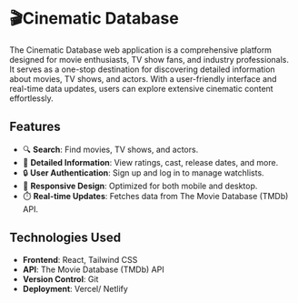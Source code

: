 # 🎬Cinematic Database

The Cinematic Database web application is a comprehensive platform designed for movie enthusiasts, TV show fans, and industry professionals. It serves as a one-stop destination for discovering detailed information about movies, TV shows, and actors. With a user-friendly interface and real-time data updates, users can explore extensive cinematic content effortlessly.

## Features
- 🔍 **Search**: Find movies, TV shows, and actors.
- 📝 **Detailed Information**: View ratings, cast, release dates, and more.
- 🔒 **User Authentication**: Sign up and log in to manage watchlists.
- 📱 **Responsive Design**: Optimized for both mobile and desktop.
- ⏱️ **Real-time Updates**: Fetches data from The Movie Database (TMDb) API.

## Technologies Used
- **Frontend**: React, Tailwind CSS
- **API**: The Movie Database (TMDb) API
- **Version Control**: Git
- **Deployment**: Vercel/ Netlify
